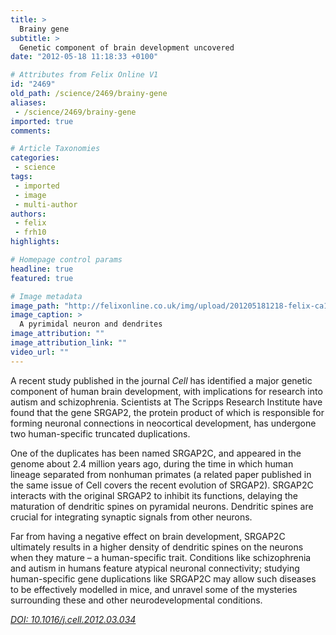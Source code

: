 ```yaml
---
title: >
  Brainy gene
subtitle: >
  Genetic component of brain development uncovered
date: "2012-05-18 11:18:33 +0100"

# Attributes from Felix Online V1
id: "2469"
old_path: /science/2469/brainy-gene
aliases:
 - /science/2469/brainy-gene
imported: true
comments:

# Article Taxonomies
categories:
 - science
tags:
 - imported
 - image
 - multi-author
authors:
 - felix
 - frh10
highlights:

# Homepage control params
headline: true
featured: true

# Image metadata
image_path: "http://felixonline.co.uk/img/upload/201205181218-felix-ca1-20080107-mosaicj_crop.jpg"
image_caption: >
  A pyrimidal neuron and dendrites
image_attribution: ""
image_attribution_link: ""
video_url: ""
---
```


A recent study published in the journal _Cell_ has identified a major genetic component of human brain development, with implications for research into autism and schizophrenia. Scientists at The Scripps Research Institute have found that the gene SRGAP2, the protein product of which is responsible for forming neuronal connections in neocortical development, has undergone two human-specific truncated duplications.

One of the duplicates has been named SRGAP2C, and appeared in the genome about 2.4 million years ago, during the time in which human lineage separated from nonhuman primates (a related paper published in the same issue of Cell covers the recent evolution of SRGAP2). SRGAP2C interacts with the original SRGAP2 to inhibit its functions, delaying the maturation of dendritic spines on pyramidal neurons. Dendritic spines are crucial for integrating synaptic signals from other neurons.

Far from having a negative effect on brain development, SRGAP2C ultimately results in a higher density of dendritic spines on the neurons when they mature – a human-specific trait. Conditions like schizophrenia and autism in humans feature atypical neuronal connectivity; studying human-specific gene duplications like SRGAP2C may allow such diseases to be effectively modelled in mice, and unravel some of the mysteries surrounding these and other neurodevelopmental conditions.

_[DOI: 10.1016/j.cell.2012.03.034](http://www.cell.com/abstract/S0092-8674(12)00462-X)_
